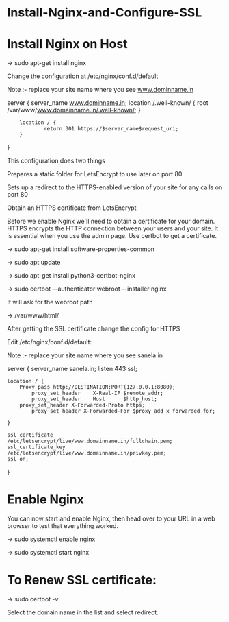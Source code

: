 # Install-Nginx-and-Configure-SSL

# Install Nginx on Host

→ sudo apt-get install nginx

Change the configuration at /etc/nginx/conf.d/default

Note :- replace your site name where you see www.dominname.in

server {
        server_name www.dominname.in;
        location /.well-known/ {
                root /var/www/www.domainname.in/.well-known/;
        }

        location / {
                return 301 https://$server_name$request_uri;
        }
}


This configuration does two things 

Prepares a static folder for LetsEncrypt to use later on port 80

Sets up a redirect to the HTTPS-enabled version of your site for any calls on port 80

Obtain an HTTPS certificate from LetsEncrypt

Before we enable Nginx we'll need to obtain a certificate for your domain. HTTPS encrypts the HTTP connection between your users and your site. It is essential when you use the admin page.
Use certbot to get a certificate.

→ sudo apt-get install software-properties-common

→ sudo apt update

→ sudo apt-get install python3-certbot-nginx 

→ sudo certbot --authenticator webroot --installer nginx

It will ask for the webroot path 

→ /var/www/html/

After getting the SSL certificate change the config for HTTPS

Edit /etc/nginx/conf.d/default:

Note :- replace your site name where you see sanela.in

server {
	server_name sanela.in;
	listen 443 ssl;

	location / {
		Proxy_pass http://DESTINATION:PORT(127.0.0.1:8080);
	        proxy_set_header    X-Real-IP $remote_addr;
	        proxy_set_header    Host      $http_host;
		proxy_set_header X-Forwarded-Proto https;
	        proxy_set_header X-Forwarded-For $proxy_add_x_forwarded_for;

	}

	ssl_certificate     /etc/letsencrypt/live/www.domainname.in/fullchain.pem;
	ssl_certificate_key /etc/letsencrypt/live/www.domainname.in/privkey.pem;
	ssl on;
 
}


# Enable Nginx

You can now start and enable Nginx, then head over to your URL in a web browser to test that everything worked.

→  sudo systemctl enable nginx

→  sudo systemctl start nginx

# To Renew SSL certificate:

→ sudo certbot -v

Select the domain name in the list and select redirect.
